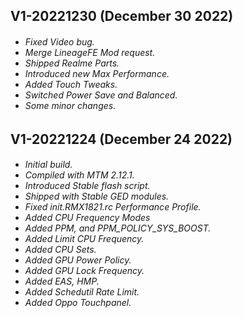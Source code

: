 <h2>
<strong>
V1-20221230 (December 30 2022)
</strong>
</h5>
<h6>

* Fixed Video bug.
* Merge LineageFE Mod request.
* Shipped Realme Parts.
* Introduced new Max Performance.
* Added Touch Tweaks.
* Switched Power Save and Balanced.
* Some minor changes.

<h2>
<strong>
V1-20221224 (December 24 2022)
</strong>
</h5>
<h6>

* Initial build.
* Compiled with MTM 2.12.1.
* Introduced Stable flash script.
* Shipped with Stable GED modules.
* Fixed init.RMX1821.rc Performance Profile.
* Added CPU Frequency Modes
* Added PPM, and PPM_POLICY_SYS_BOOST.
* Added Limit CPU Frequency.
* Added CPU Sets.
* Added GPU Power Policy.
* Added GPU Lock Frequency.
* Added EAS, HMP.
* Added Schedutil Rate Limit.
* Added Oppo Touchpanel.
